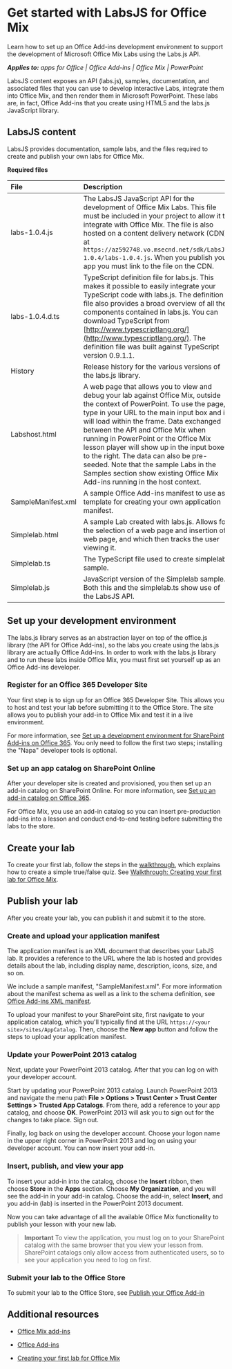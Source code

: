 
# Get started with LabsJS for Office Mix
Learn how to set up an Office Add-ins development environment to support the development of Microsoft Office Mix Labs using the Labs.js API.

 _**Applies to:** apps for Office | Office Add-ins | Office Mix | PowerPoint_

LabsJS content exposes an API (labs.js), samples, documentation, and associated files that you can use to develop interactive Labs, integrate them into Office Mix, and then render them in Microsoft PowerPoint. These labs are, in fact, Office Add-ins that you create using HTML5 and the labs.js JavaScript library.

## LabsJS content

LabsJS provides documentation, sample labs, and the files required to create and publish your own labs for Office Mix.


**Required files**


|**File**|**Description**|
|:-----|:-----|
|labs-1.0.4.js|The LabsJS JavaScript API for the development of Office Mix Labs. This file must be included in your project to allow it to integrate with Office Mix. The file is also hosted on a content delivery network (CDN) at  `https://az592748.vo.msecnd.net/sdk/LabsJS-1.0.4/labs-1.0.4.js`. When you publish your app you must link to the file on the CDN.|
|labs-1.0.4.d.ts|TypeScript definition file for labs.js. This makes it possible to easily integrate your TypeScript code with labs.js. The definition file also provides a broad overview of all the components contained in labs.js. You can download TypeScript from [http://www.typescriptlang.org/](http://www.typescriptlang.org/). The definition file was built against TypeScript version 0.9.1.1.|
|History|Release history for the various versions of the labs.js library.|
|Labshost.html|A web page that allows you to view and debug your lab against Office Mix, outside the context of PowerPoint. To use the page, type in your URL to the main input box and it will load within the frame. Data exchanged between the API and Office Mix when running in PowerPoint or the Office Mix lesson player will show up in the input boxes to the right. The data can also be pre-seeded. Note that the sample Labs in the Samples section show existing Office Mix Add-ins running in the host context.|
|SampleManifest.xml|A sample Office Add-ins manifest to use as a template for creating your own application manifest.|
|Simplelab.html|A sample Lab created with labs.js. Allows for the selection of a web page and insertion of a web page, and which then tracks the user viewing it.|
|Simplelab.ts|The TypeScript file used to create simplelab sample.|
|Simplelab.js|JavaScript version of the Simplelab sample. Both this and the simplelab.ts show use of the LabsJS API.|

## Set up your development environment

The labs.js library serves as an abstraction layer on top of the office.js library (the API for Office Add-ins), so the labs you create using the labs.js library are actually Office Add-ins. In order to work with the labs.js library and to run these labs inside Office Mix, you must first set yourself up as an Office Add-ins developer.


### Register for an Office 365 Developer Site

Your first step is to sign up for an Office 365 Developer Site. This allows you to host and test your lab before submitting it to the Office Store. The site allows you to publish your add-in to Office Mix and test it in a live environment.

For more information, see [Set up a development environment for SharePoint Add-ins on Office 365](http://msdn.microsoft.com/library/b22ce52a-ae9e-4831-9b68-c9210af6dc54%28Office.15%29.aspx). You only need to follow the first two steps; installing the "Napa" developer tools is optional.


### Set up an app catalog on SharePoint Online

After your developer site is created and provisioned, you then set up an add-in catalog on SharePoint Online. For more information, see [Set up an add-in catalog on Office 365](../../publish/set-up-an-add-in-catalog-on-office-365.md).

For Office Mix, you use an add-in catalog so you can insert pre-production add-ins into a lesson and conduct end-to-end testing before submitting the labs to the store.


## Create your lab

To create your first lab, follow the steps in the [walkthrough](../../powerpoint/office-mix/creating-your-first-lab-for-office-mix.md), which explains how to create a simple true/false quiz. See [Walkthrough: Creating your first lab for Office Mix](../../powerpoint/office-mix/creating-your-first-lab-for-office-mix.md).


## Publish your lab

After you create your lab, you can publish it and submit it to the store.


### Create and upload your application manifest

The application manifest is an XML document that describes your LabJS lab. It provides a reference to the URL where the lab is hosted and provides details about the lab, including display name, description, icons, size, and so on.

We include a sample manifest, "SampleManifest.xml". For more information about the manifest schema as well as a link to the schema definition, see [Office Add-ins XML manifest](../../overview/add-in-manifests.md).

To upload your manifest to your SharePoint site, first navigate to your application catalog, which you'll typically find at the URL  `https://<your site>/sites/AppCatalog`. Then, choose the  **New app** button and follow the steps to upload your application manifest.


### Update your PowerPoint 2013 catalog

Next, update your PowerPoint 2013 catalog. After that you can log on with your developer account.

Start by updating your PowerPoint 2013 catalog. Launch PowerPoint 2013 and navigate the menu path  **File > Options > Trust Center > Trust Center Settings > Trusted App Catalogs**. From there, add a reference to your app catalog, and choose  **OK**. PowerPoint 2013 will ask you to sign out for the changes to take place. Sign out.

Finally, log back on using the developer account. Choose your logon name in the upper right corner in PowerPoint 2013 and log on using your developer account. You can now insert your add-in.


### Insert, publish, and view your app

To insert your add-in into the catalog, choose the  **Insert** ribbon, then choose **Store** in the **Apps** section. Choose **My Organization**, and you will see the add-in in your add-in catalog. Choose the add-in, select  **Insert**, and you add-in (lab) is inserted in the PowerPoint 2013 document.

Now you can take advantage of all the available Office Mix functionality to publish your lesson with your new lab.


 >**Important**  To view the application, you must log on to your SharePoint catalog with the same browser that you view your lesson from. SharePoint catalogs only allow access from authenticated users, so to see your application you need to log on first. 


### Submit your lab to the Office Store

To submit your lab to the Office Store, see [Publish your Office Add-in](../../../publish/publish.md)


## Additional resources



- [Office Mix add-ins](../../powerpoint/office-mix/office-mix-add-ins.md)
    
- [Office Add-ins](../../overview/office-add-ins.md)
    
- [Creating your first lab for Office Mix](../../powerpoint/office-mix/creating-your-first-lab-for-office-mix.md)
    
